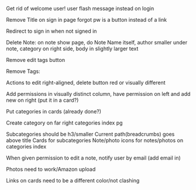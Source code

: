 Get rid of welcome user! user flash message instead on login

Remove Title on sign in page
forgot pw is a button instead of a link

Redirect to sign in when not signed in

Delete Note: on note show page, do Note Name itself, author smaller under note, category on right side, body in slightly larger text

Remove edit tags button

Remove Tags:

Actions to edit right-aligned, delete button red or visually different

Add permissions in visually distinct column, have permission on left and add new on right (put it in a card?)

Put categories in cards (already done?)

Create category on far right categories index pg

Subcategories should be h3/smaller
Current path(breadcrumbs) goes above title
Cards for subcategories
Note/photo icons for notes/photos on categories index

When given permission to edit a note, notify user by email (add email in)

Photos need to work/Amazon upload

Links on cards need to be a different color/not clashing
